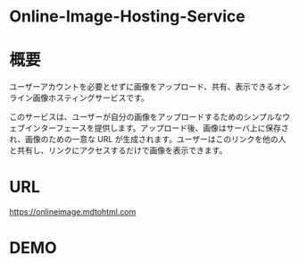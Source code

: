 # Online-Image-Hosting-Service

# 概要

ユーザーアカウントを必要とせずに画像をアップロード、共有、表示できるオンライン画像ホスティングサービスです。

このサービスは、ユーザーが自分の画像をアップロードするためのシンプルなウェブインターフェースを提供します。アップロード後、画像はサーバ上に保存され、画像のための一意な URL が生成されます。ユーザーはこのリンクを他の人と共有し、リンクにアクセスするだけで画像を表示できます。

# URL

https://onlineimage.mdtohtml.com

# DEMO

